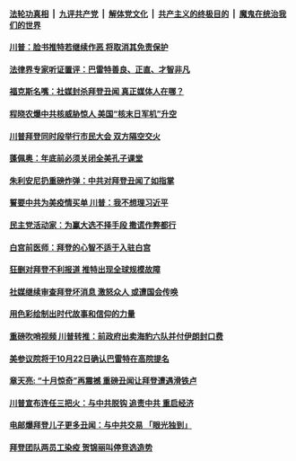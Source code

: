 

####  [法轮功真相](../../../../basic/blob/master/README.md?t=10170502) &nbsp;|&nbsp; [九评共产党](../../../../9ping.md/blob/master/README.md?t=10170502) &nbsp;|&nbsp; [解体党文化](../../../../jtdwh.md/blob/master/README.md?t=10170502)  &nbsp;|&nbsp; [共产主义的终极目的](../../../../gczydzjmd.md/blob/master/README.md?t=10170502) &nbsp;|&nbsp; [魔鬼在统治我们的世界](../../../../mgztzwmdsj.md/blob/master/README.md?t=10170502) 

#### [川普：脸书推特若继续作恶 将取消其免责保护  ](../pages/soh6/432922.md?t=10170502) 
#### [法律界专家听证置评：巴雷特善良、正直、才智非凡](../pages/soh6/432877.md?t=10170502) 
#### [福克斯名嘴：社媒封杀拜登丑闻 真正媒体人在哪？](../pages/soh6/432883.md?t=10170502) 
#### [程晓农爆中共核威胁惊人 美国“核末日军机”升空](../pages/soh6/432844.md?t=10170502) 
#### [川普拜登同时段举行市民大会 双方隔空交火](../pages/soh6/432820.md?t=10170502) 
#### [蓬佩奥：年底前必须关闭全美孔子课堂](../pages/soh6/432793.md?t=10170502) 
#### [朱利安尼扔重磅炸弹：中共对拜登丑闻了如指掌](../pages/soh6/432805.md?t=10170502) 
#### [誓要中共为美疫情买单 川普：我不想理习近平](../pages/soh6/432760.md?t=10170502) 
#### [民主党活动家：为赢大选不择手段 撒谎作弊都行](../pages/soh6/432616.md?t=10170502) 
#### [白宫前医师：拜登的心智不适于入驻白宫](../pages/soh6/432550.md?t=10170502) 
#### [狂删对拜登不利报道 推特出现全球规模故障](../pages/soh6/432583.md?t=10170502) 
#### [社媒继续审查拜登坏消息  激怒众人 或遭国会传唤](../pages/soh6/432556.md?t=10170502) 
#### [用色彩绘制出时代故事和信仰的力量](../pages/soh6/432493.md?t=10170502) 
#### [重磅吹哨视频 川普转推：前政府出卖海豹六队并付伊朗封口费](../pages/soh6/432508.md?t=10170502) 
#### [美参议院将于10月22日确认巴雷特在高院提名](../pages/soh6/432523.md?t=10170502) 
#### [章天亮: “十月惊奇”再震撼  重磅丑闻让拜登遭遇滑铁卢  ](../pages/soh6/432514.md?t=10170502) 
#### [川普宣布连任三把火：与中共脱钩 追责中共 重启经济](../pages/soh6/432472.md?t=10170502) 
#### [电邮爆拜登儿子更多丑闻：与中共交易 「眼光独到」](../pages/soh6/432469.md?t=10170502) 
#### [拜登团队两员工染疫 贺锦丽叫停竞选造势](../pages/soh6/432466.md?t=10170502) 
